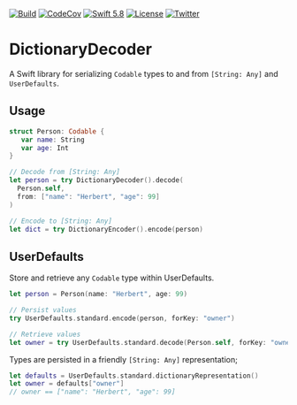 [![Build](https://github.com/swhitty/DictionaryDecoder/actions/workflows/build.yml/badge.svg)](https://github.com/swhitty/DictionaryDecoder/actions/workflows/build.yml)
[![CodeCov](https://codecov.io/gh/swhitty/DictionaryDecoder/branch/master/graphs/badge.svg)](https://codecov.io/gh/swhitty/DictionaryDecoder/branch/master)
[![Swift 5.8](https://img.shields.io/badge/swift-5.7%20–%205.8-red.svg?style=flat)](https://developer.apple.com/swift)
[![License](https://img.shields.io/badge/license-MIT-lightgrey.svg)](https://opensource.org/licenses/MIT)
[![Twitter](https://img.shields.io/badge/twitter-@simonwhitty-blue.svg)](http://twitter.com/simonwhitty)

# DictionaryDecoder
A Swift library for serializing `Codable` types to and from `[String: Any]` and `UserDefaults`.

## Usage
```swift
struct Person: Codable {
   var name: String
   var age: Int
}

// Decode from [String: Any]
let person = try DictionaryDecoder().decode(
  Person.self, 
  from: ["name": "Herbert", "age": 99]
)

// Encode to [String: Any]
let dict = try DictionaryEncoder().encode(person)
```

## UserDefaults
Store and retrieve any `Codable` type within UserDefaults.
```swift
let person = Person(name: "Herbert", age: 99)

// Persist values
try UserDefaults.standard.encode(person, forKey: "owner")

// Retrieve values
let owner = try UserDefaults.standard.decode(Person.self, forKey: "owner")
```

Types are persisted in a friendly `[String: Any]` representation;

```swift
let defaults = UserDefaults.standard.dictionaryRepresentation()
let owner = defaults["owner"]
// owner == ["name": "Herbert", "age": 99]
```
